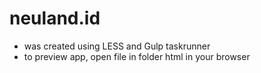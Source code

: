 # neuland.id

- was created using LESS and Gulp taskrunner
- to preview app, open file in folder html in your browser